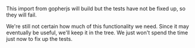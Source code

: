 This import from gopherjs will build
but the tests have not be fixed up,
so they will fail.

We're still not certain how much of
this functionality we need. Since it
may eventually be useful, we'll
keep it in the tree. We just won't
spend the time just now to fix
up the tests.
